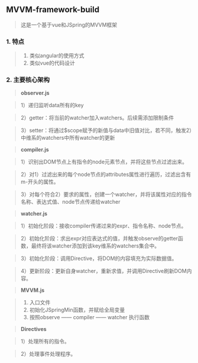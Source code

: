 ## MVVM-framework-build
> 这是一个基于vue和JSpring的MVVM框架

### 1. 特点
> 1) 类似angular的使用方式
> 2) 类似vue的代码设计

### 2. 主要核心架构


> **observer.js**

> 1）递归监听data所有的key

> 2）getter：将当前的watcher加入watchers。后续需添加限制条件

> 3）setter：将通过$scope赋予的新值与data中旧值对比，若不同，触发2）中维系的watchers中所有watcher的更新

> **compiler.js**

> 1）识别出DOM节点上有指令的node元素节点，并将这些节点过滤出来。

> 2）对1）过滤出来的每个node节点的attributes属性进行遍历，过滤出含有m-开头的属性。

> 3）对每个符合2）要求的属性，创建一个watcher，并将该属性对应的指令名称、表达式值、node节点传递给watcher

> **watcher.js**

> 1）初始化阶段：接收compiler传递过来的expr、指令名称、node节点。

> 2）初始化阶段：求出expr对应表达式的值，并触发observe的getter函数，最终将该watcher添加到该key维系的watchers集合中。

> 3）初始化阶段：调用Directive，将DOM的内容填充为实际数据值。

> 4）更新阶段：更新自身watcher，重新求值，并调用Directive刷新DOM内容。

> **MVVM.js**

> 1) 入口文件
> 2) 初始化JSpringMin函数，并赋给全局变量
> 3) 按照observe —— compiler —— watcher 执行函数

> **Directives**

> 1）处理所有的指令。

> 2）处理事件处理程序。